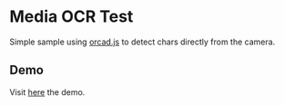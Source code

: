 Media OCR Test
=================
Simple sample using [orcad.js](https://github.com/antimatter15/ocrad.js) to detect chars directly from the camera.

Demo
-----------------
Visit [here](https://rawgit.com/zalomea/mediaOCR/master/index.html) the demo.